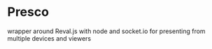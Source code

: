 # Presco
wrapper around Reval.js with node and socket.io for presenting from multiple devices and viewers
